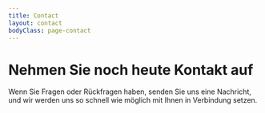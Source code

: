 ```yaml
---
title: Contact
layout: contact
bodyClass: page-contact
---
```


# **Nehmen Sie noch heute Kontakt auf**

Wenn Sie Fragen oder Rückfragen haben, senden Sie uns eine Nachricht, und wir werden uns so schnell wie möglich mit Ihnen in Verbindung setzen.
